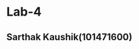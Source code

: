 Lab-4
======

Sarthak Kaushik(101471600)
---------------------------
















































































































































































































































































































